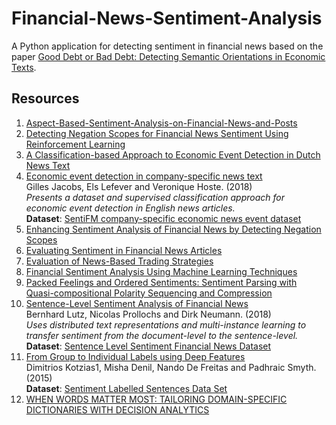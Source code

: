 # Financial-News-Sentiment-Analysis

A Python application for detecting sentiment in financial news based on the paper [Good Debt or Bad Debt: Detecting Semantic Orientations in Economic Texts](https://arxiv.org/abs/1307.5336).

## Resources

1. [Aspect-Based-Sentiment-Analysis-on-Financial-News-and-Posts](https://github.com/simra-shahid/Aspect-Based-Sentiment-Analysis-on-Financial-News-and-Posts)
2. [Detecting Negation Scopes for Financial News Sentiment Using Reinforcement
Learning](https://www.researchgate.net/profile/Nicolas_Proellochs/publication/300410797_Detecting_Negation_Scopes_for_Financial_News_Sentiment_Using_Reinforcement_Learning/links/5b683ba545851584787f28f0/Detecting-Negation-Scopes-for-Financial-News-Sentiment-Using-Reinforcement-Learning.pdf?_sg%5B0%5D=WKrQdyfAiSI9J3OEh6_teHRmPKBe6yumFVR9PL7mGDWNKRj8qK4Ew3EVqjFp8_IOKvuBUBH2X0DLj2l3b-q_Qg.oBJTY8Kml-IVu4mBKmmZWKb5EESMGt5GyISlEWLlisNThP2p6OXwcwRUqo3rK3LEgjZQ_OGaDMauV-wCRF-Y6g&_sg%5B1%5D=x1R00Dysaa2M1vHn3DTpJzLXpNrP2n5OOfYgl4EYHFtZn6JvSFf-0bk_7niwTFlkfQAE8fQo0Vzn3GCqcig3koQmsq78xhwQefcm1FSgRkIp.oBJTY8Kml-IVu4mBKmmZWKb5EESMGt5GyISlEWLlisNThP2p6OXwcwRUqo3rK3LEgjZQ_OGaDMauV-wCRF-Y6g&_iepl=)
3. [A Classification-based Approach to Economic Event Detection
in Dutch News Text]()
4. [Economic event detection in company-specific news text](https://biblio.ugent.be/publication/8570479/file/8573942.pdf)<br/>Gilles Jacobs, Els Lefever and Veronique Hoste. (2018)
<br/>*Presents a dataset and supervised classification approach for economic event detection in English news articles.*
<br/>**Dataset**: [SentiFM company-specific economic news event dataset](https://osf.io/enu2k/)
5. [Enhancing Sentiment Analysis of Financial News by Detecting Negation Scopes](https://dl.acm.org/citation.cfm?id=2761494)
6. [Evaluating Sentiment in Financial News Articles](http://citeseerx.ist.psu.edu/viewdoc/download?doi=10.1.1.457.6544&rep=rep1&type=pdf)
7. [Evaluation of News-Based Trading Strategies](https://pdfs.semanticscholar.org/2f42/da35a94692197c43f76acdc134b46698bc6c.pdf?_ga=2.147591927.1717128319.1551212256-746113903.1548417744)
8. [Financial Sentiment Analysis Using Machine Learning Techniques](https://pdfs.semanticscholar.org/100f/ef8fb36d71b096a57d9f463b3ad11c86930e.pdf)
9. [Packed Feelings and Ordered Sentiments: Sentiment Parsing with Quasi-compositional Polarity Sequencing and Compression](http://citeseerx.ist.psu.edu/viewdoc/download?doi=10.1.1.472.3616&rep=rep1&type=pdf)
10. [Sentence-Level Sentiment Analysis of Financial News](https://arxiv.org/pdf/1901.00400.pdf)<br/>
Bernhard Lutz, Nicolas Prollochs and Dirk Neumann. (2018)<br/>
*Uses distributed text representations and multi-instance learning to transfer sentiment from the document-level to the sentence-level.*<br/>
**Dataset**: [Sentence Level Sentiment Financial News Dataset](https://github.com/InformationSystemsFreiburg/SentenceLevelSentimentFinancialNews)
11. [From Group to Individual Labels using Deep Features](http://mdenil.com/media/papers/2015-deep-multi-instance-learning.pdf)
<br/>Dimitrios Kotzias1, Misha Denil, Nando De Freitas and Padhraic Smyth. (2015)
<br/>**Dataset**: [Sentiment Labelled Sentences Data Set](https://archive.ics.uci.edu/ml/datasets/Sentiment+Labelled+Sentences)
12. [WHEN WORDS MATTER MOST: TAILORING DOMAIN-SPECIFIC DICTIONARIES WITH DECISION ANALYTICS](http://www.fox.temple.edu/conferences/cist/papers/Session%205B/CIST_2015_5B_3.pdf)
